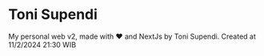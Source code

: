 # Toni Supendi 

My personal web v2, made with ❤ and NextJs by Toni Supendi. Created at 11/2/2024 21:30 WIB
